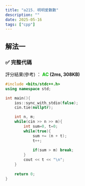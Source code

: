 ```yaml
---
title: "a215. 明明愛數數"
description: ""
date: 2025-05-16
tags: ["cpp"]
---
```


## 解法一

### ✅ 完整代碼

評分結果(參考) ： **<font color="#00bb00">AC</font> (2ms, 308KB)**

```cpp
#include <bits/stdc++.h>
using namespace std;

int main(){
    ios::sync_with_stdio(false);
    cin.tie(nullptr);

    int n, m;
    while(cin >> n >> m){
        int sum=0, t=0;
        while(true){
            sum += (n + t);
            t++;
            
            if(sum > m) break;
        }
        cout << t << "\n";
    }
    
    return 0;
}
```

